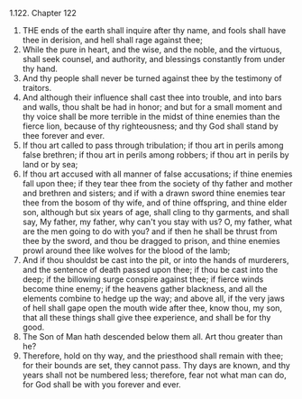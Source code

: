 1.122. Chapter 122
1. THE ends of the earth shall inquire after thy name, and fools shall have thee in derision, and hell shall rage against thee;
2. While the pure in heart, and the wise, and the noble, and the virtuous, shall seek counsel, and authority, and blessings constantly from under thy hand.
3. And thy people shall never be turned against thee by the testimony of traitors.
4. And although their influence shall cast thee into trouble, and into bars and walls, thou shalt be had in honor; and but for a small moment and thy voice shall be more terrible in the midst of thine enemies than the fierce lion, because of thy righteousness; and thy God shall stand by thee forever and ever.
5. If thou art called to pass through tribulation; if thou art in perils among false brethren; if thou art in perils among robbers; if thou art in perils by land or by sea;
6. If thou art accused with all manner of false accusations; if thine enemies fall upon thee; if they tear thee from the society of thy father and mother and brethren and sisters; and if with a drawn sword thine enemies tear thee from the bosom of thy wife, and of thine offspring, and thine elder son, although but six years of age, shall cling to thy garments, and shall say, My father, my father, why can't you stay with us? O, my father, what are the men going to do with you? and if then he shall be thrust from thee by the sword, and thou be dragged to prison, and thine enemies prowl around thee like wolves for the blood of the lamb;
7. And if thou shouldst be cast into the pit, or into the hands of murderers, and the sentence of death passed upon thee; if thou be cast into the deep; if the billowing surge conspire against thee; if fierce winds become thine enemy; if the heavens gather blackness, and all the elements combine to hedge up the way; and above all, if the very jaws of hell shall gape open the mouth wide after thee, know thou, my son, that all these things shall give thee experience, and shall be for thy good.
8. The Son of Man hath descended below them all. Art thou greater than he?
9. Therefore, hold on thy way, and the priesthood shall remain with thee; for their bounds are set, they cannot pass. Thy days are known, and thy years shall not be numbered less; therefore, fear not what man can do, for God shall be with you forever and ever.

